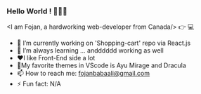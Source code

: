 ### Hello World ! 👋😄👋

 <I am Fojan, a hardworking web-developer from Canada/> :point_right: 💻

- 🔭 I’m currently working on 'Shopping-cart' repo via React.js
- 🌱 I’m always learning ... andddddd working as well
- :heart:I like Front-End side a lot 
- :candy:My favorite themes in VScode is Ayu Mirage and Dracula
- 📫 How to reach me: fojanbabaali@gmail.com
- ⚡ Fun fact: N/A

